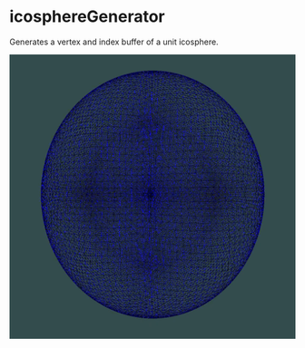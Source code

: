 # icosphereGenerator
Generates a vertex and index buffer of a unit icosphere.

![image](icosphere.png)
